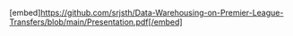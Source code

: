 [embed]https://github.com/srjsth/Data-Warehousing-on-Premier-League-Transfers/blob/main/Presentation.pdf[/embed]
